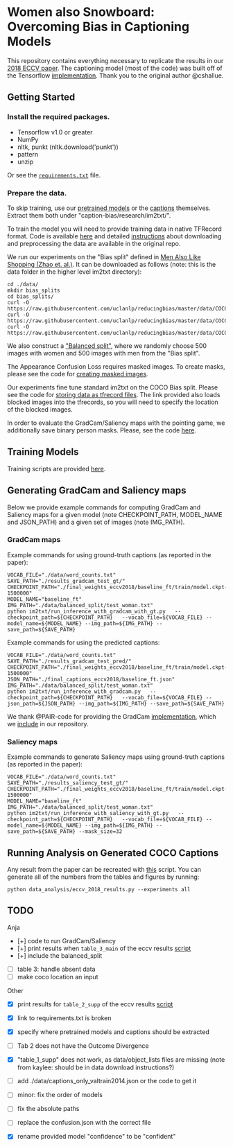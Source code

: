 # Women also Snowboard: Overcoming Bias in Captioning Models 

This repository contains everything necessary to replicate the results in our [2018 ECCV paper](https://arxiv.org/abs/1803.09797). The captioning model (most of the code) was built off of the Tensorflow [implementation](https://github.com/tensorflow/models/tree/master/research/im2txt). Thank you to the original author @cshallue.

## Getting Started

### Install the required packages.

- Tensorflow v1.0 or greater
- NumPy
- nltk, punkt (nltk.download('punkt'))
- pattern
- unzip

Or see the [`requirements.txt`](../../requirements.txt) file.

### Prepare the data.

To skip training, use our [pretrained models](https://people.eecs.berkeley.edu/~lisa_anne/snowboard_misc/final_weights_eccv2018.zip) or the [captions](https://people.eecs.berkeley.edu/~lisa_anne/snowboard_misc/final_captions_eccv2018.zip) themselves. Extract them both under "caption-bias/research/im2txt/".

To train the model you will need to provide training data in native TFRecord format. Code is available [here](im2txt/data/download_and_preprocess_mscoco.sh) and detailed [instructions](https://github.com/tensorflow/models/tree/master/research/im2txt#prepare-the-training-data) about downloading and preprocessing the data are available in the original repo.

We run our experiments on the "Bias split" defined in [Men Also Like Shopping (Zhao et. al.)](https://github.com/uclanlp/reducingbias.git). It can be downloaded as follows (note: this is the data folder in the higher level im2txt directory):

```
cd ./data/
mkdir bias_splits
cd bias_splits/
curl -O https://raw.githubusercontent.com/uclanlp/reducingbias/master/data/COCO/dev.data
curl -O https://raw.githubusercontent.com/uclanlp/reducingbias/master/data/COCO/train.data
curl -O https://raw.githubusercontent.com/uclanlp/reducingbias/master/data/COCO/test.data
```

We also construct a ["Balanced split"](data/balanced_split/), where we randomly choose 500 images with women and 500 images with men from the "Bias split".

The Appearance Confusion Loss requires masked images. To create masks, please see the code for [creating masked images](scripts/SegmentationMasks.ipynb).

Our experiments fine tune standard im2txt on the COCO Bias split. Please see the code for [storing data as tfrecord files](im2txt/data/build_scripts/build_mscoco_blocked_data.py). The link provided also loads blocked images into the tfrecords, so you will need to specify the location of the blocked images.

In order to evaluate the GradCam/Saliency maps with the pointing game, we additionally save binary person masks. Please, see the code [here](im2txt/save_coco_person_segmentations.py).

## Training Models
Training scripts are provided [here](train_scripts/).

## Generating GradCam and Saliency maps

Below we provide example commands for computing GradCam and Saliency maps for a given model (note CHECKPOINT_PATH, MODEL_NAME and JSON_PATH) and a given set of images (note IMG_PATH).

### GradCam maps
Example commands for using ground-truth captions (as reported in the paper):
```
VOCAB_FILE="./data/word_counts.txt"
SAVE_PATH="./results_gradcam_test_gt/"
CHECKPOINT_PATH="./final_weights_eccv2018/baseline_ft/train/model.ckpt-1500000"
MODEL_NAME="baseline_ft"
IMG_PATH="./data/balanced_split/test_woman.txt"
python im2txt/run_inference_with_gradcam_with_gt.py   --checkpoint_path=${CHECKPOINT_PATH}   --vocab_file=${VOCAB_FILE} --model_name=${MODEL_NAME} --img_path=${IMG_PATH} --save_path=${SAVE_PATH}
```

Example commands for using the predicted captions:
```
VOCAB_FILE="./data/word_counts.txt"
SAVE_PATH="./results_gradcam_test_pred/"
CHECKPOINT_PATH="./final_weights_eccv2018/baseline_ft/train/model.ckpt-1500000"
JSON_PATH="./final_captions_eccv2018/baseline_ft.json"
IMG_PATH="./data/balanced_split/test_woman.txt"
python im2txt/run_inference_with_gradcam.py   --checkpoint_path=${CHECKPOINT_PATH}   --vocab_file=${VOCAB_FILE} --json_path=${JSON_PATH} --img_path=${IMG_PATH} --save_path=${SAVE_PATH}
```

We thank @PAIR-code for providing the GradCam [implementation](https://github.com/PAIR-code/saliency), which we [include](gradcam) in our repository.

### Saliency maps
Example commands to generate Saliency maps using ground-truth captions (as reported in the paper):
```
VOCAB_FILE="./data/word_counts.txt"
SAVE_PATH="./results_saliency_test_gt/"
CHECKPOINT_PATH="./final_weights_eccv2018/baseline_ft/train/model.ckpt-1500000"
MODEL_NAME="baseline_ft"
IMG_PATH="./data/balanced_split/test_woman.txt"
python im2txt/run_inference_with_saliency_with_gt.py   --checkpoint_path=${CHECKPOINT_PATH}   --vocab_file=${VOCAB_FILE} --model_name=${MODEL_NAME} --img_path=${IMG_PATH} --save_path=${SAVE_PATH} --mask_size=32
```

## Running Analysis on Generated COCO Captions
Any result from the paper can be recreated with [this](data_analysis/eccv_2018_results.py) script. You can generate all of the numbers from the tables and figures by running:
```
python data_analysis/eccv_2018_results.py --experiments all
```

## TODO
Anja
- [+] code to run GradCam/Saliency
- [+] print results when `table_3_main` of the eccv results [script](data_analysis/eccv_2018_results.py)
- [+] include the balanced_split
- [ ] table 3: handle absent data
- [ ] make coco location an input

Other
- [x] print results for `table_2_supp` of the eccv results [script](data_analysis/eccv_2018_results.py)
- [x] link to requirements.txt is broken
- [x] specify where pretrained models and captions should be extracted
- [ ] Tab 2 does not have the Outcome Divergence
- [x] "table_1_supp" does not work, as data/object_lists files are missing (note from kaylee: should be in data download instructions?)
- [ ] add ./data/captions_only_valtrain2014.json or the code to get it
- [ ] minor: fix the order of models
- [ ] fix the absolute paths
- [ ] replace the confusion.json with the correct file
- [x] rename provided model "confidence" to be "confident"

